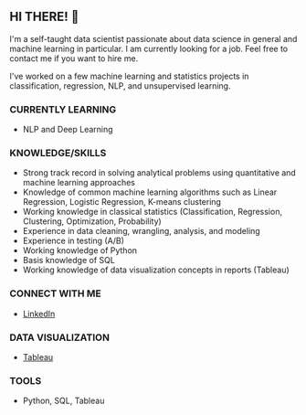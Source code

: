 ## HI THERE! 👋

I'm a self-taught data scientist passionate about data science in general and machine learning in particular. I am currently looking for a job. Feel free to contact me if you want to hire me. 

I've worked on a few machine learning and statistics projects in classification, regression, NLP, and unsupervised learning.

### CURRENTLY LEARNING

* NLP and Deep Learning

### KNOWLEDGE/SKILLS

* Strong track record in solving analytical problems using quantitative and machine learning approaches
* Knowledge of common machine learning algorithms such as Linear Regression, Logistic Regression, K-means clustering
* Working knowledge in classical statistics (Classification, Regression, Clustering, Optimization, Probability)
* Experience in data cleaning, wrangling, analysis, and modeling
* Experience in testing (A/B)
* Working knowledge of Python
* Basis knowledge of SQL
* Working knowledge of data visualization concepts in reports (Tableau) 

### CONNECT WITH ME

* [LinkedIn](https://www.linkedin.com/in/chee-hong-lam-9a80171b6/)

### DATA VISUALIZATION

* [Tableau](https://public.tableau.com/app/profile/kelvin.lam6956)

### TOOLS

* Python, SQL, Tableau
